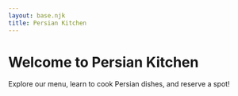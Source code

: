 ```yaml
---
layout: base.njk
title: Persian Kitchen
---
```


# Welcome to Persian Kitchen

Explore our menu, learn to cook Persian dishes, and reserve a spot!
